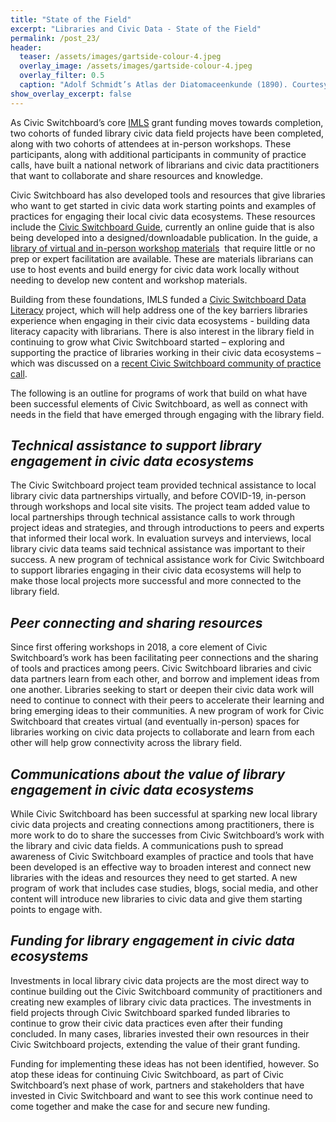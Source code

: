 ```yaml
---
title: "State of the Field"
excerpt: "Libraries and Civic Data - State of the Field"
permalink: /post_23/
header:
  teaser: /assets/images/gartside-colour-4.jpeg
  overlay_image: /assets/images/gartside-colour-4.jpeg
  overlay_filter: 0.5
  caption: "Adolf Schmidt’s Atlas der Diatomaceenkunde (1890). Courtesy of Biodiversity Heritage Library / Smithsonian Libraries"
show_overlay_excerpt: false
---
```




As Civic Switchboard’s core [IMLS](https://www.imls.gov/) grant funding moves towards completion, two cohorts of funded library civic data field projects have been completed, along with two cohorts of attendees at in-person workshops. These participants, along with additional participants in community of practice calls, have built a national network of librarians and civic data practitioners that want to collaborate and share resources and knowledge. 

Civic Switchboard has also developed tools and resources that give libraries who want to get started in civic data work starting points and examples of practices for engaging their local civic data ecosystems. These resources include the [Civic Switchboard Guide](https://civic-switchboard.gitbook.io/guide/), currently an online guide that is also being developed into a designed/downloadable publication. In the guide, a [library of virtual and in-person workshop materials](https://civic-switchboard.gitbook.io/guide/guide-resources/civic-switchboard-workshop-materials) ​​ that require little or no prep or expert facilitation are available. These are materials librarians can use to host events and build energy for civic data work locally without needing to develop new content and workshop materials. 

Building from these foundations, IMLS funded a [Civic Switchboard Data Literacy](https://civic-switchboard.github.io/post_18/)  project, which will help address one of the key barriers libraries experience when engaging in their civic data ecosystems - building data literacy capacity with librarians. There is also interest in the library field in continuing to grow what Civic Switchboard started – exploring and supporting the practice of libraries working in their civic data ecosystems – which was discussed on a [recent Civic Switchboard community of practice call](https://civic-switchboard.github.io/post_19/).

The following is an outline for programs of work that build on what have been successful elements of Civic Switchboard, as well as connect with needs in the field that have emerged through engaging with the library field.

## *Technical assistance to support library engagement in civic data ecosystems*
The Civic Switchboard project team provided technical assistance to local library civic data partnerships virtually, and before COVID-19, in-person through workshops and local site visits. The project team added value to local partnerships through technical assistance calls to work through project ideas and strategies, and through introductions to peers and experts that informed their local work. In evaluation surveys and interviews, local library civic data teams said technical assistance was important to their success. A new program of technical assistance work for Civic Switchboard to support libraries engaging in their civic data ecosystems will help to make those local projects more successful and more connected to the library field. 

## *Peer connecting and sharing resources*
Since first offering workshops in 2018, a core element of Civic Switchboard’s work has been facilitating peer connections and the sharing of tools and practices among peers. Civic Switchboard libraries and civic data partners learn from each other, and borrow and implement ideas from one another. Libraries seeking to start or deepen their civic data work will need to continue to connect with their peers to accelerate their learning and bring emerging ideas to their communities. A new program of work for Civic Switchboard that creates virtual (and eventually in-person) spaces for libraries working on civic data projects to collaborate and learn from each other will help grow connectivity across the library field.

## *Communications about the value of library engagement in civic data ecosystems*
While Civic Switchboard has been successful at sparking new local library civic data projects and creating connections among practitioners, there is more work to do to share the successes from Civic Switchboard’s work with the library and civic data fields. A communications push to spread awareness of Civic Switchboard examples of practice and tools that have been developed is an effective way to broaden interest and connect new libraries with the ideas and resources they need to get started. A new program of work that includes case studies, blogs, social media, and other content will introduce new libraries to civic data and give them starting points to engage with.

## *Funding for library engagement in civic data ecosystems*
Investments in local library civic data projects are the most direct way to continue building out the Civic Switchboard community of practitioners and creating new examples of library civic data practices. The investments in field projects through Civic Switchboard sparked funded libraries to continue to grow their civic data practices even after their funding concluded. In many cases, libraries invested their own resources in their Civic Switchboard projects, extending the value of their grant funding. 

Funding for implementing these ideas has not been identified, however. So atop these ideas for continuing Civic Switchboard, as part of Civic Switchboard’s next phase of work, partners and stakeholders that have invested in Civic Switchboard and want to see this work continue need to come together and make the case for and secure new funding. 

